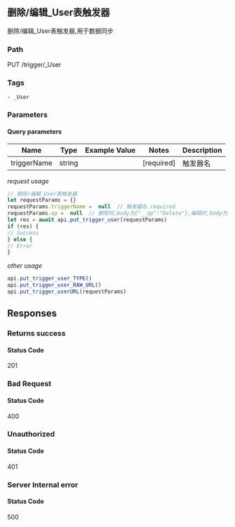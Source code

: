 ## 删除/编辑_User表触发器

删除/编辑_User表触发器,用于数据同步
### Path
PUT /trigger/_User

### Tags
    - _User
### Parameters

#### Query parameters

| Name | Type | Example Value | Notes | Description |
| ---- | ---- | ------------- | -------- | ----------- |
| triggerName | string |  |  [required]  | 触发器名 |

*request usage*
```javascript
// 删除/编辑_User表触发器
let requestParams = {}
requestParams.triggerName =  null  // 触发器名 required
requestParams.op =  null  // 删除时,body为{"__op":"Delete"},编辑时,body为{"url":"http://example.com/trigger"} required
let res = await api.put_trigger_user(requestParams)
if (res) {
// Success
} else {
// Error
}
```
*other usage*
```javascript
api.put_trigger_user_TYPE()
api.put_trigger_user_RAW_URL()
api.put_trigger_userURL(requestParams)
```

## Responses
### Returns success

#### Status Code
201



### Bad Request

#### Status Code
400



### Unauthorized

#### Status Code
401



### Server Internal error

#### Status Code
500



